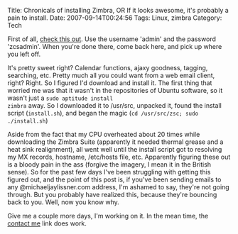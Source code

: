 Title: Chronicals of installing Zimbra, OR If it looks awesome, it's probably a pain to install.
Date: 2007-09-14T00:24:56
Tags: Linux, zimbra
Category: Tech

First of all, <a href="http://www.redhatxchange.com/Zimbra.html" target="_blank">check this out</a>. Use the username 'admin' and the password 'zcsadmin'. When you're done there, come back here, and pick up where you left off. 

It's pretty sweet right? Calendar functions, ajaxy goodness, tagging, searching, etc. Pretty much all you could want from a web email client, right? Right. So I figured I'd download and install it. The first thing that worried me was that it wasn't in the repositories of Ubuntu software, so it wasn't just a <code lang="bash">sudo aptitude install zimbra</code> away. So I downloaded it to /usr/src, unpacked it, found the install script (<code>install.sh</code>), and began the magic (<code lang="bash">cd /usr/src/zsc; sudo ./install.sh</code>)

Aside from the fact that my CPU overheated about 20 times while downloading the Zimbra Suite (apparently it needed thermal grease and a heat sink realignment), all went well until the install script got to resolving my MX records, hostname, /etc/hosts file, etc. Apparently figuring these out is a bloody pain in the ass (forgive the imagery, I mean it in the British sense). So for the past few days I've been struggling with getting this figured out, and the point of this post is, if you've been sending emails to any @michaeljaylissner.com address, I'm ashamed to say, they're not going through. But you probably have realized this, because they're bouncing back to you. Well, now you know why.

Give me a couple more days, I'm working on it. In the mean time, the <a href="/q=contact">contact me</a> link does work.
